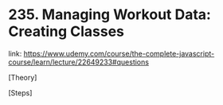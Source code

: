 # 235. Managing Workout Data: Creating Classes

link: https://www.udemy.com/course/the-complete-javascript-course/learn/lecture/22649233#questions



[Theory]





[Steps]


